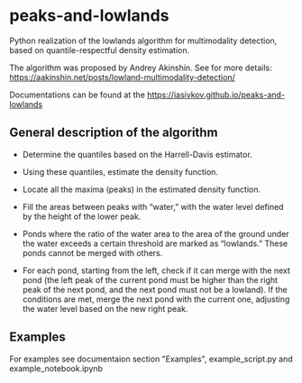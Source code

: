 # peaks-and-lowlands

Python realization of the lowlands algorithm for multimodality detection, based on quantile-respectful density estimation.

The algorithm was proposed by Andrey Akinshin. See for more details: https://aakinshin.net/posts/lowland-multimodality-detection/

Documentations can be found at the https://iasivkov.github.io/peaks-and-lowlands

## General description of the algorithm

* Determine the quantiles based on the Harrell-Davis estimator.

* Using these quantiles, estimate the density function.

* Locate all the maxima (peaks) in the estimated density function.

* Fill the areas between peaks with “water,” with the water level defined by the height of the lower peak.

* Ponds where the ratio of the water area to the area of the ground under the water exceeds a certain threshold are marked as “lowlands.” These ponds cannot be merged with others.

* For each pond, starting from the left, check if it can merge with the next pond (the left peak of the current pond must be higher than the right peak of the next pond, and the next pond must not be a lowland). If the conditions are met, merge the next pond with the current one, adjusting the water level based on the new right peak.

## Examples

For examples see documentaion section "Examples", example_script.py and example_notebook.ipynb

